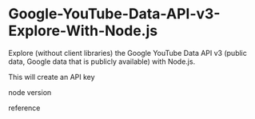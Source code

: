 # Google-YouTube-Data-API-v3-Explore-With-Node.js

Explore (without client libraries) the Google YouTube Data API v3 (public data, Google data that is publicly available) with Node.js.

This will create an API key

node version

reference
